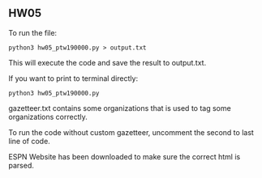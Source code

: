 ## HW05

To run the file:

`python3 hw05_ptw190000.py > output.txt`

This will execute the code and save the result to output.txt.

If you want to print to terminal directly:

`python3 hw05_ptw190000.py`

gazetteer.txt contains some organizations that is used to tag some organizations correctly.

To run the code without custom gazetteer, uncomment the second to last line of code.

ESPN Website has been downloaded to make sure the correct html is parsed.
